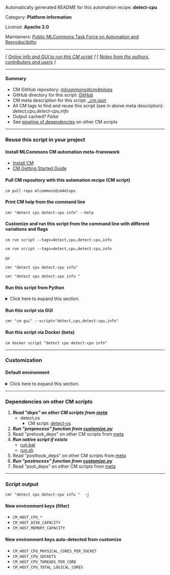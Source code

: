 Automatically generated README for this automation recipe: **detect-cpu**

Category: **Platform information**

License: **Apache 2.0**

Maintainers: [Public MLCommons Task Force on Automation and Reproducibility](https://github.com/mlcommons/ck/blob/master/docs/taskforce.md)

---
*[ [Online info and GUI to run this CM script](https://access.cknowledge.org/playground/?action=scripts&name=detect-cpu,586c8a43320142f7) ] [ [Notes from the authors, contributors and users](README-extra.md) ]*

---
#### Summary

* CM GitHub repository: *[mlcommons@cm4mlops](https://github.com/mlcommons/cm4mlops/tree/dev)*
* GitHub directory for this script: *[GitHub](https://github.com/mlcommons/cm4mlops/tree/dev/script/detect-cpu)*
* CM meta description for this script: *[_cm.json](_cm.json)*
* All CM tags to find and reuse this script (see in above meta description): *detect,cpu,detect-cpu,info*
* Output cached? *False*
* See [pipeline of dependencies](#dependencies-on-other-cm-scripts) on other CM scripts


---
### Reuse this script in your project

#### Install MLCommons CM automation meta-framework

* [Install CM](https://access.cknowledge.org/playground/?action=install)
* [CM Getting Started Guide](https://github.com/mlcommons/ck/blob/master/docs/getting-started.md)

#### Pull CM repository with this automation recipe (CM script)

```cm pull repo mlcommons@cm4mlops```

#### Print CM help from the command line

````cmr "detect cpu detect-cpu info" --help````

#### Customize and run this script from the command line with different variations and flags

`cm run script --tags=detect,cpu,detect-cpu,info`

`cm run script --tags=detect,cpu,detect-cpu,info `

*or*

`cmr "detect cpu detect-cpu info"`

`cmr "detect cpu detect-cpu info " `


#### Run this script from Python

<details>
<summary>Click here to expand this section.</summary>

```python

import cmind

r = cmind.access({'action':'run'
                  'automation':'script',
                  'tags':'detect,cpu,detect-cpu,info'
                  'out':'con',
                  ...
                  (other input keys for this script)
                  ...
                 })

if r['return']>0:
    print (r['error'])

```

</details>


#### Run this script via GUI

```cmr "cm gui" --script="detect,cpu,detect-cpu,info"```

#### Run this script via Docker (beta)

`cm docker script "detect cpu detect-cpu info" `

___
### Customization

#### Default environment

<details>
<summary>Click here to expand this section.</summary>

These keys can be updated via `--env.KEY=VALUE` or `env` dictionary in `@input.json` or using script flags.


</details>

___
### Dependencies on other CM scripts


  1. ***Read "deps" on other CM scripts from [meta](https://github.com/mlcommons/cm4mlops/tree/dev/script/detect-cpu/_cm.json)***
     * detect,os
       - CM script: [detect-os](https://github.com/mlcommons/cm4mlops/tree/master/script/detect-os)
  1. ***Run "preprocess" function from [customize.py](https://github.com/mlcommons/cm4mlops/tree/dev/script/detect-cpu/customize.py)***
  1. Read "prehook_deps" on other CM scripts from [meta](https://github.com/mlcommons/cm4mlops/tree/dev/script/detect-cpu/_cm.json)
  1. ***Run native script if exists***
     * [run.bat](https://github.com/mlcommons/cm4mlops/tree/dev/script/detect-cpu/run.bat)
     * [run.sh](https://github.com/mlcommons/cm4mlops/tree/dev/script/detect-cpu/run.sh)
  1. Read "posthook_deps" on other CM scripts from [meta](https://github.com/mlcommons/cm4mlops/tree/dev/script/detect-cpu/_cm.json)
  1. ***Run "postrocess" function from [customize.py](https://github.com/mlcommons/cm4mlops/tree/dev/script/detect-cpu/customize.py)***
  1. Read "post_deps" on other CM scripts from [meta](https://github.com/mlcommons/cm4mlops/tree/dev/script/detect-cpu/_cm.json)

___
### Script output
`cmr "detect cpu detect-cpu info "  -j`
#### New environment keys (filter)

* `CM_HOST_CPU_*`
* `CM_HOST_DISK_CAPACITY`
* `CM_HOST_MEMORY_CAPACITY`
#### New environment keys auto-detected from customize

* `CM_HOST_CPU_PHYSICAL_CORES_PER_SOCKET`
* `CM_HOST_CPU_SOCKETS`
* `CM_HOST_CPU_THREADS_PER_CORE`
* `CM_HOST_CPU_TOTAL_LOGICAL_CORES`